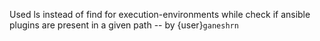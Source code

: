 Used ls instead of find for execution-environments while check if ansible
plugins are present in a given path -- by {user}`ganeshrn`
